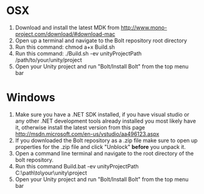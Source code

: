 # OSX
 
1. Download and install the latest MDK from http://www.mono-project.com/download/#download-mac
2. Open up a terminal and navigate to the Bolt repository root directory
3. Run this command: chmod a+x Build.sh
4. Run this command: ./Build.sh -ev unityProjectPath /path/to/your/unity/project
5. Open your Unity project and run "Bolt/Install Bolt" from the top menu bar

# Windows

1. Make sure you have a .NET SDK installed, if you have visual studio or any other .NET development tools already installed you most likely have it, otherwise install the latest version from this page http://msdn.microsoft.com/en-us/vstudio/aa496123.aspx
2. If you downloaded the Bolt repository as a .zip file make sure to open up properties for the .zip file and click "Unblock" **before** you unpack it.
3. Open a command line terminal and navigate to the root directory of the bolt repository.
4. Run this command Build.bat -ev unityProjectPath C:\path\to\your\unity\project
5. Open your Unity project and run "Bolt/Install Bolt" from the top menu bar